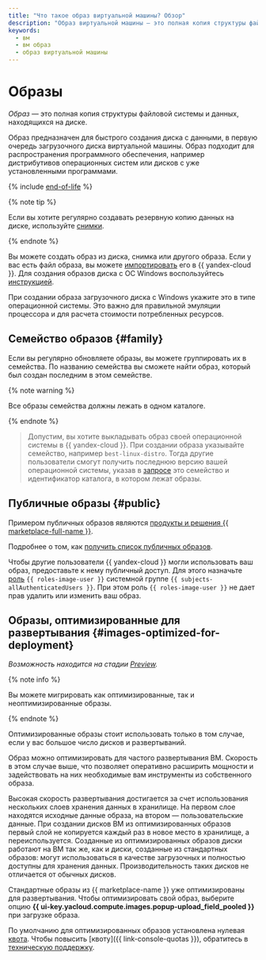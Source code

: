 ```yaml
---
title: "Что такое образ виртуальной машины? Обзор"
description: "Образ виртуальной машины — это полная копия структуры файловой системы и данных, находящихся на диске. Образ подходит для распространения программного обеспечения, например дистрибутивов операционных систем или дисков с уже установленными программами."
keywords:
  - вм
  - вм образ
  - образ виртуальной машины
---
```


# Образы

_Образ_ — это полная копия структуры файловой системы и данных, находящихся на диске.

Образ предназначен для быстрого создания диска с данными, в первую очередь загрузочного диска виртуальной машины. Образ подходит для распространения программного обеспечения, например дистрибутивов операционных систем или дисков с уже установленными программами.

{% include [end-of-life](../../_includes/compute/end-of-life.md) %}

{% note tip %}

Если вы хотите регулярно создавать резервную копию данных на диске, используйте [снимки](snapshot.md).

{% endnote %}

Вы можете создать образ из диска, снимка или другого образа. Если у вас есть файл образа, вы можете [импортировать](../operations/image-create/upload.md) его в {{ yandex-cloud }}. Для создания образов диска с ОС Windows воспользуйтесь [инструкцией](../../microsoft/prepare-image.md).

При создании образа загрузочного диска с Windows укажите это в типе операционной системы. Это важно для правильной эмуляции процессора и для расчета стоимости потребленных ресурсов.

## Семейство образов {#family}

Если вы регулярно обновляете образы, вы можете группировать их в семейства. По названию семейства вы сможете найти образ, который был создан последним в этом семействе.

{% note warning %}

Все образы семейства должны лежать в одном каталоге.

{% endnote %}

> Допустим, вы хотите выкладывать образ своей операционной системы в {{ yandex-cloud }}. При создании образа указывайте семейство, например `best-linux-distro`. Тогда другие пользователи смогут получить последнюю версию вашей операционной системы, указав в [запросе](../api-ref/Image/getLatestByFamily.md) это семейство и идентификатор каталога, в котором лежат образы.

## Публичные образы {#public}

Примером публичных образов являются [продукты и решения {{ marketplace-full-name }}](/marketplace).

Подробнее о том, как [получить список публичных образов](../operations/images-with-pre-installed-software/get-list.md).

Чтобы другие пользователи {{ yandex-cloud }} могли использовать ваш образ, предоставьте к нему публичный доступ. Для этого назначьте [роль](../security/) `{{ roles-image-user }}` системной группе `{{ subjects-allAuthenticatedUsers }}`. При этом роль `{{ roles-image-user }}` не дает прав удалить или изменить ваш образ.

## Образы, оптимизированные для развертывания {#images-optimized-for-deployment}

_Возможность находится на стадии [Preview](../../overview/concepts/launch-stages.md)._

{% note info %}

Вы можете мигрировать как оптимизированные, так и неоптимизированные образы.

{% endnote %}

Оптимизированные образы стоит использовать только в том случае, если у вас большое число дисков и развертываний.

Образ можно оптимизировать для частого развертывания ВМ. Скорость в этом случае выше, что позволяет оперативно расширить мощности и задействовать на них необходимые вам инструменты из собственного образа.

Высокая скорость развертывания достигается за счет использования нескольких слоев хранения данных в хранилище. На первом слое находятся исходные данные образа, на втором — пользовательские данные. При создании дисков ВМ из оптимизированных образов первый слой не копируется каждый раз в новое место в хранилище, а переиспользуется. Созданные из оптимизированных образов диски работают на ВМ так же, как и диски, созданные из стандартных образов: могут использоваться в качестве загрузочных и полностью доступны для хранения данных. Производительность таких дисков не отличается от обычных дисков.

Стандартные образы из {{ marketplace-name }} уже оптимизированы для развертывания. Чтобы оптимизировать свой образ, выберите опцию **{{ ui-key.yacloud.compute.images.popup-upload_field_pooled }}** при загрузке образа.

По умолчанию для оптимизированных образов установлена нулевая [квота](../concepts/limits.md#compute-quotas). Чтобы повысить [квоту]({{ link-console-quotas }}), обратитесь в [техническую поддержку](../../support/overview.md).
